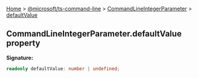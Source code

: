 [Home](./index) &gt; [@microsoft/ts-command-line](./ts-command-line.md) &gt; [CommandLineIntegerParameter](./ts-command-line.commandlineintegerparameter.md) &gt; [defaultValue](./ts-command-line.commandlineintegerparameter.defaultvalue.md)

## CommandLineIntegerParameter.defaultValue property


<b>Signature:</b>

```typescript
readonly defaultValue: number | undefined;
```
